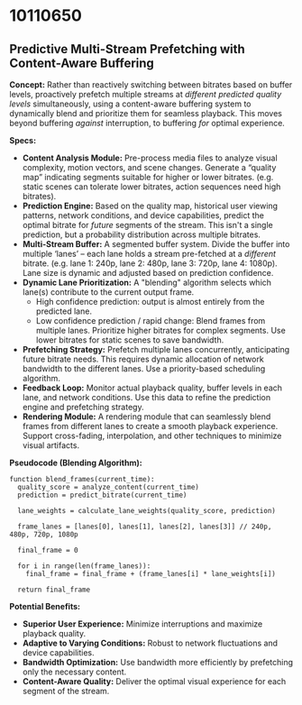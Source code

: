 # 10110650

## Predictive Multi-Stream Prefetching with Content-Aware Buffering

**Concept:** Rather than reactively switching between bitrates based on buffer levels, proactively prefetch multiple streams at *different predicted quality levels* simultaneously, using a content-aware buffering system to dynamically blend and prioritize them for seamless playback. This moves beyond buffering *against* interruption, to buffering *for* optimal experience.

**Specs:**

*   **Content Analysis Module:** Pre-process media files to analyze visual complexity, motion vectors, and scene changes. Generate a “quality map” indicating segments suitable for higher or lower bitrates. (e.g. static scenes can tolerate lower bitrates, action sequences need high bitrates).
*   **Prediction Engine:** Based on the quality map, historical user viewing patterns, network conditions, and device capabilities, predict the optimal bitrate for *future* segments of the stream. This isn't a single prediction, but a probability distribution across multiple bitrates.
*   **Multi-Stream Buffer:** A segmented buffer system. Divide the buffer into multiple ‘lanes’ – each lane holds a stream pre-fetched at a *different* bitrate.  (e.g. lane 1: 240p, lane 2: 480p, lane 3: 720p, lane 4: 1080p). Lane size is dynamic and adjusted based on prediction confidence.
*   **Dynamic Lane Prioritization:**  A "blending" algorithm selects which lane(s) contribute to the current output frame.
    *   High confidence prediction: output is almost entirely from the predicted lane.
    *   Low confidence prediction / rapid change: Blend frames from multiple lanes. Prioritize higher bitrates for complex segments. Use lower bitrates for static scenes to save bandwidth.
*   **Prefetching Strategy:** Prefetch multiple lanes concurrently, anticipating future bitrate needs. This requires dynamic allocation of network bandwidth to the different lanes.  Use a priority-based scheduling algorithm.
*   **Feedback Loop:** Monitor actual playback quality, buffer levels in each lane, and network conditions. Use this data to refine the prediction engine and prefetching strategy.
*   **Rendering Module:** A rendering module that can seamlessly blend frames from different lanes to create a smooth playback experience. Support cross-fading, interpolation, and other techniques to minimize visual artifacts.

**Pseudocode (Blending Algorithm):**

```
function blend_frames(current_time):
  quality_score = analyze_content(current_time)
  prediction = predict_bitrate(current_time)
  
  lane_weights = calculate_lane_weights(quality_score, prediction)

  frame_lanes = [lanes[0], lanes[1], lanes[2], lanes[3]] // 240p, 480p, 720p, 1080p

  final_frame = 0

  for i in range(len(frame_lanes)):
    final_frame = final_frame + (frame_lanes[i] * lane_weights[i])

  return final_frame
```

**Potential Benefits:**

*   **Superior User Experience:** Minimize interruptions and maximize playback quality.
*   **Adaptive to Varying Conditions:** Robust to network fluctuations and device capabilities.
*   **Bandwidth Optimization:** Use bandwidth more efficiently by prefetching only the necessary content.
*   **Content-Aware Quality:** Deliver the optimal visual experience for each segment of the stream.